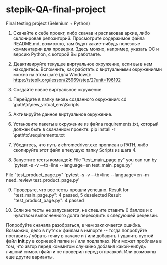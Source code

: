 # stepik-QA-final-project
Final testing project (Selenium + Python)

1. Скачайте к себе проект, либо скачав и распаковав архив, либо склонировав репозиторий.
Просмотрите содержимое файла README.md, возможно, там будут какие-нибудь полезные комментарии для проверки.
Здесь можно, например, указать ОС и версию Python, с которой Вы работаете. 

2. Деактивируйте текущее виртуальное окружение, если вы в нем находитесь. 
Вспомнить, как работать с виртуальными окружениями можно на этом шаге (для Windows):
https://stepik.org/lesson/25969/step/2?unit=196192

3. Создайте новое виртуальное окружение.

4. Перейдите в папку вновь созданного окружения:
cd \path\to\new_virtual_env\Scripts

5. Активируйте данное виртуальное окружение.

6. Установите пакеты в окружение из файла requirements.txt, который должен быть в скачанном проекте:
pip install -r \path\to\requirements.txt

7. Убедитесь, что путь к chromedriver.exe прописан в PATH, либо скопируйте этот файл в текущую папку Scripts из шага 4.

8. Запустите тесты командой:
File "test_main_page.py" you can run by 'pytest -s -v --tb=line --language=en  test_main_page.py'

File "test_product_page.py" 'pytest -s -v --tb=line --language=en -m need_review test_product_page.py'


9. Проверьте, что все тесты прошли успешно.
Result for "test_main_page.py": 4 passed, 5 deselected
Result "test_product_page.py": 4 passed

10. Если же тесты не запускаются, не спешите ставить 0 баллов и с чувством выполненного долга переходить к следующей рецензии.

Попробуйте сначала разобраться, в чем заключается ошибка. Возможно, дело в путях к файлам в импорте -- тогда попробуйте поставить / убрать точку в начале и / или добавить / удалить пустой файл __init__.py в корневой папке и / или подпапках.
Или может проблема в том, что автор перед коммитом случайно добавил какой-нибудь лишний символ файл и не проверил перед отправкой.
Или возможны еще другие варианты.



